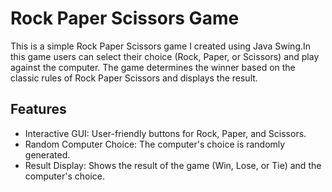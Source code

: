 
# Rock Paper Scissors Game

This is a simple Rock Paper Scissors game I created using Java Swing.In this game users can select their choice (Rock, Paper, or Scissors) and play against the computer. The game determines the winner based on the classic rules of Rock Paper Scissors and displays the result.


## Features

- Interactive GUI: User-friendly buttons for Rock, Paper, and Scissors.
- Random Computer Choice: The computer's choice is randomly generated.
- Result Display: Shows the result of the game (Win, Lose, or Tie) and the computer's choice.



